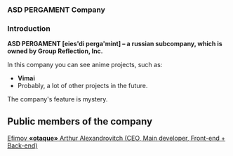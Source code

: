 <h3>ASD PERGAMENT Company</h3>

### Introduction
**ASD PERGAMENT [eies'di perga'mint] – a russian subcompany, which is owned by Group Reflection, Inc.**

In this company you can see anime projects, such as:
- **Vimai**
- Probably, a lot of other projects in the future.

The company's feature is mystery.

## Public members of the company
[Efimov **«otaque»** Arthur Alexandrovitch (CEO, Main developer, Front-end + Back-end)](https://github.com/IAmOtaque)
